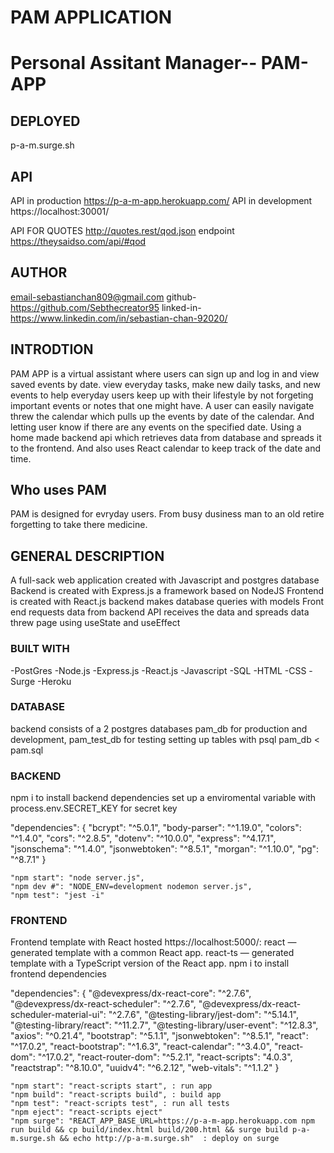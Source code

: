 # PAM APPLICATION
# Personal Assitant Manager-- PAM-APP

## DEPLOYED

p-a-m.surge.sh

## API
API in production 
https://p-a-m-app.herokuapp.com/
API in development https://localhost:30001/

API FOR QUOTES http://quotes.rest/qod.json
endpoint https://theysaidso.com/api/#qod

## AUTHOR
email-sebastianchan809@gmail.com
github-https://github.com/Sebthecreator95
linked-in-https://www.linkedin.com/in/sebastian-chan-92020/

## INTRODTION

PAM APP is a virtual assistant where users can sign up and log in and view saved events by date.
view everyday tasks, make new  daily tasks, and new events to help everyday users keep up with their lifestyle
by not forgeting important events or notes that one might have.
A user can easily navigate threw the calendar which pulls up the events by date of the calendar.
And letting user know if there are any events on the specified date.
Using a home made backend api which retrieves data from database and spreads it to the frontend. And also uses React calendar to keep track of the date and time.

## Who uses PAM

PAM is designed for evryday users. From busy dusiness man to an old retire forgetting to take there medicine.


## GENERAL DESCRIPTION
A full-sack web application
created with Javascript and postgres database
Backend is created with Express.js a framework based on NodeJS
Frontend is created with React.js
backend makes database queries with models
Front end requests data from backend API receives the data and spreads data threw page using useState and useEffect

### BUILT WITH

-PostGres
-Node.js
-Express.js
-React.js
-Javascript
-SQL
-HTML
-CSS
-Surge
-Heroku



### DATABASE

backend consists of a 2 postgres databases
pam_db for production and development, pam_test_db for testing
setting up tables with psql pam_db < pam.sql


### BACKEND

npm i 
to install backend dependencies
set up a enviromental variable with process.env.SECRET_KEY for secret key

"dependencies": {
    "bcrypt": "^5.0.1",
    "body-parser": "^1.19.0",
    "colors": "^1.4.0",
    "cors": "^2.8.5",
    "dotenv": "^10.0.0",
    "express": "^4.17.1",
    "jsonschema": "^1.4.0",
    "jsonwebtoken": "^8.5.1",
    "morgan": "^1.10.0",
    "pg": "^8.7.1"
}

    "npm start": "node server.js",
    "npm dev #": "NODE_ENV=development nodemon server.js",
    "npm test": "jest -i"

### FRONTEND

Frontend template with React hosted https://localhost:5000/:
react — generated template with a common React app.
react-ts — generated template with a TypeScript version of the React app.
npm i
to install frontend dependencies

"dependencies": {
    "@devexpress/dx-react-core": "^2.7.6",
    "@devexpress/dx-react-scheduler": "^2.7.6",
    "@devexpress/dx-react-scheduler-material-ui": "^2.7.6",
    "@testing-library/jest-dom": "^5.14.1",
    "@testing-library/react": "^11.2.7",
    "@testing-library/user-event": "^12.8.3",
    "axios": "^0.21.4",
    "bootstrap": "^5.1.1",
    "jsonwebtoken": "^8.5.1",
    "react": "^17.0.2",
    "react-bootstrap": "^1.6.3",
    "react-calendar": "^3.4.0",
    "react-dom": "^17.0.2",
    "react-router-dom": "^5.2.1",
    "react-scripts": "4.0.3",
    "reactstrap": "^8.10.0",
    "uuidv4": "^6.2.12",
    "web-vitals": "^1.1.2"
  }



    "npm start": "react-scripts start", : run app
    "npm build": "react-scripts build", : build app
    "npm test": "react-scripts test", : run all tests
    "npm eject": "react-scripts eject"
    "npm surge": "REACT_APP_BASE_URL=https://p-a-m-app.herokuapp.com npm run build && cp build/index.html build/200.html && surge build p-a-m.surge.sh && echo http://p-a-m.surge.sh"  : deploy on surge